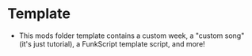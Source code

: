 # Template

* This mods folder template contains a custom week, a "custom song" (it's just tutorial), a FunkScript template script, and more!